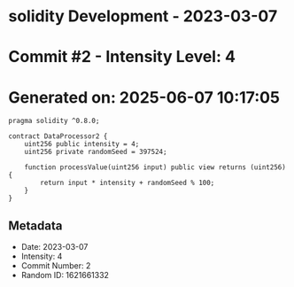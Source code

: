 ﻿# solidity Development - 2023-03-07
# Commit #2 - Intensity Level: 4
# Generated on: 2025-06-07 10:17:05
```solidity
pragma solidity ^0.8.0;

contract DataProcessor2 {
    uint256 public intensity = 4;
    uint256 private randomSeed = 397524;

    function processValue(uint256 input) public view returns (uint256) {
        return input * intensity + randomSeed % 100;
    }
}
```
## Metadata
- Date: 2023-03-07
- Intensity: 4
- Commit Number: 2
- Random ID: 1621661332
